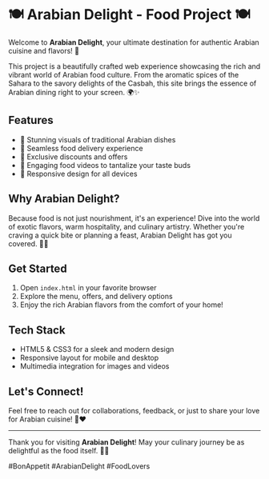 # 🍽️ Arabian Delight - Food Project 🍽️

Welcome to **Arabian Delight**, your ultimate destination for authentic Arabian cuisine and flavors! 🌟

This project is a beautifully crafted web experience showcasing the rich and vibrant world of Arabian food culture. From the aromatic spices of the Sahara to the savory delights of the Casbah, this site brings the essence of Arabian dining right to your screen. 🌍✨

## Features

- 🍛 Stunning visuals of traditional Arabian dishes  
- 🚚 Seamless food delivery experience  
- 🎉 Exclusive discounts and offers  
- 🎥 Engaging food videos to tantalize your taste buds  
- 📱 Responsive design for all devices  

## Why Arabian Delight?

Because food is not just nourishment, it's an experience! Dive into the world of exotic flavors, warm hospitality, and culinary artistry. Whether you're craving a quick bite or planning a feast, Arabian Delight has got you covered. 🥙🍢

## Get Started

1. Open `index.html` in your favorite browser  
2. Explore the menu, offers, and delivery options  
3. Enjoy the rich Arabian flavors from the comfort of your home!  

## Tech Stack

- HTML5 & CSS3 for a sleek and modern design  
- Responsive layout for mobile and desktop  
- Multimedia integration for images and videos  

## Let's Connect!

Feel free to reach out for collaborations, feedback, or just to share your love for Arabian cuisine! 💬❤️

---

Thank you for visiting **Arabian Delight**! May your culinary journey be as delightful as the food itself. 🌟🍴

#BonAppetit #ArabianDelight #FoodLovers
